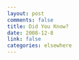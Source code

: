 ```yaml
--- 
layout: post
comments: false
title: Did You Know?
date: 2008-12-8
link: false
categories: elsewhere
---
```

<object width="425" height="344"><param name="movie" value="http://www.youtube.com/v/jpEnFwiqdx8&color1=0xb1b1b1&color2=0xcfcfcf&hl=en&feature=player_embedded&fs=1"></param><param name="allowFullScreen" value="true"></param><embed src="http://www.youtube.com/v/jpEnFwiqdx8&color1=0xb1b1b1&color2=0xcfcfcf&hl=en&feature=player_embedded&fs=1" type="application/x-shockwave-flash" allowfullscreen="true" width="425" height="344"></embed></object>
